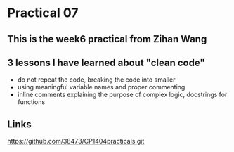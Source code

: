 # Practical 07
## This is the week6 practical from Zihan Wang
## 3 lessons I have learned about "clean code"
- do not repeat the code, breaking the code into smaller
- using meaningful variable names and proper commenting
- inline comments explaining the purpose of complex logic, docstrings for functions
## Links
https://github.com/38473/CP1404practicals.git


